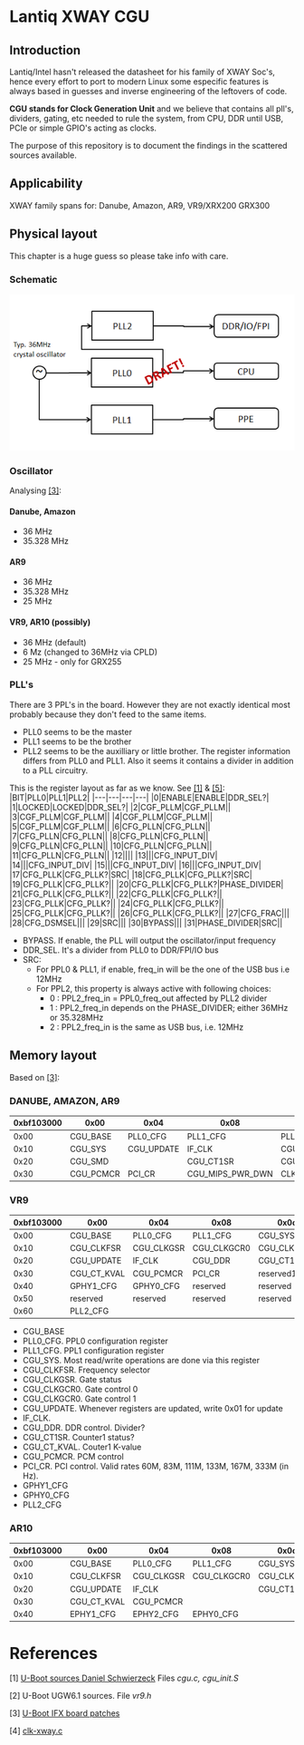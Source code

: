 # Lantiq XWAY CGU

## Introduction
Lantiq/Intel hasn't released the datasheet for his family of XWAY Soc's, hence every effort to port to modern Linux some especific features is always based in guesses and inverse engineering of the leftovers of code.

**CGU stands for Clock Generation Unit** and we believe that contains all pll's, dividers, gating, etc needed to rule the system, from CPU, DDR until USB, PCIe or simple GPIO's acting as clocks.

The purpose of this repository is to document the findings in the scattered sources available.

## Applicability
XWAY family spans for: Danube, Amazon, AR9, VR9/XRX200 GRX300

## Physical layout
This chapter is a huge guess so please take info with care.

### Schematic
![Schematic draft](https://github.com/Mandrake-Lee/Lantiq_XWAY_CGU/blob/master/CGU_shematic_draft_20200420.PNG)

### Oscillator
Analysing [[3]](#References):

#### Danube, Amazon
* 36 MHz
* 35.328 MHz

#### AR9
* 36 MHz
* 35.328 MHz
* 25 MHz

#### VR9, AR10 (possibly)
* 36 MHz (default)
* 6 Mz (changed to 36MHz via CPLD)
* 25 MHz - only for GRX255
### PLL's
There are 3 PPL's in the board. However they are not exactly identical most probably because they don't feed to the same items.
* PLL0 seems to be the master
* PLL1 seems to be the brother
* PLL2 seems to be the auxilliary or little brother. The register information differs from PLL0 and PLL1. Also it seems it contains a divider in addition to a PLL circuitry.

This is the register layout as far as we know. See [[1]](#References) & [[5]](#References):
|BIT|PLL0|PLL1|PLL2|
|---|---|---|---|
|0|ENABLE|ENABLE|DDR_SEL?|
|1|LOCKED|LOCKED|DDR_SEL?|
|2|CGF_PLLM|CGF_PLLM||
|3|CGF_PLLM|CGF_PLLM||
|4|CGF_PLLM|CGF_PLLM||
|5|CGF_PLLM|CGF_PLLM||
|6|CFG_PLLN|CFG_PLLN||
|7|CFG_PLLN|CFG_PLLN||
|8|CFG_PLLN|CFG_PLLN||
|9|CFG_PLLN|CFG_PLLN||
|10|CFG_PLLN|CFG_PLLN||
|11|CFG_PLLN|CFG_PLLN||
|12||||
|13|||CFG_INPUT_DIV|
|14|||CFG_INPUT_DIV|
|15|||CFG_INPUT_DIV|
|16|||CFG_INPUT_DIV|
|17|CFG_PLLK|CFG_PLLK?|SRC|
|18|CFG_PLLK|CFG_PLLK?|SRC|
|19|CFG_PLLK|CFG_PLLK?||
|20|CFG_PLLK|CFG_PLLK?|PHASE_DIVIDER|
|21|CFG_PLLK|CFG_PLLK?||
|22|CFG_PLLK|CFG_PLLK?||
|23|CFG_PLLK|CFG_PLLK?||
|24|CFG_PLLK|CFG_PLLK?||
|25|CFG_PLLK|CFG_PLLK?||
|26|CFG_PLLK|CFG_PLLK?||
|27|CFG_FRAC|||
|28|CFG_DSMSEL|||
|29|SRC|||
|30|BYPASS|||
|31|PHASE_DIVIDER|SRC||

* BYPASS. If enable, the PLL will output the oscillator/input frequency
* DDR_SEL. It's a divider from PLL0 to DDR/FPI/IO bus
* SRC:
  * For PPL0 & PLL1, if enable, freq_in will be the one of the USB bus i.e 12MHz
  * For PPL2, this property is always active with following choices:
    * 0 : PPL2_freq_in = PPL0_freq_out affected by PLL2 divider
    * 1 : PPL2_freq_in depends on the PHASE_DIVIDER; either 36MHz or 35.328MHz
    * 2 : PPL2_freq_in is the same as USB bus, i.e. 12MHz

## Memory layout
Based on [[3]](#References):

### DANUBE, AMAZON, AR9

|0xbf103000|0x00|0x04|0x08|0x0c|
|---|---|---|---|---|
|0x00|CGU_BASE|PLL0_CFG|PLL1_CFG|PLL2_CFG|
|0x10|CGU_SYS|CGU_UPDATE|IF_CLK|CGU_OSC_CTRL |
|0x20|CGU_SMD||CGU_CT1SR|CGU_CT2SR|
|0x30|CGU_PCMCR|PCI_CR|CGU_MIPS_PWR_DWN |CLK_MEASURE|

### VR9

|0xbf103000|0x00|0x04|0x08|0x0c|
|---|---|---|---|---|
|0x00|CGU_BASE|PLL0_CFG|PLL1_CFG|CGU_SYS|
|0x10|CGU_CLKFSR|CGU_CLKGSR|CGU_CLKGCR0|CGU_CLKGCR1|
|0x20|CGU_UPDATE|IF_CLK|CGU_DDR|CGU_CT1SR|
|0x30|CGU_CT_KVAL|CGU_PCMCR|PCI_CR|reserved1|
|0x40|GPHY1_CFG|GPHY0_CFG|reserved|reserved|
|0x50|reserved|reserved|reserved|reserved|
|0x60|PLL2_CFG| | | |

* CGU_BASE
* PLL0_CFG. PPL0 configuration register
* PLL1_CFG. PPL1 configuration register
* CGU_SYS. Most read/write operations are done via this register
* CGU_CLKFSR. Frequency selector
* CGU_CLKGSR. Gate status
* CGU_CLKGCR0. Gate control 0
* CGU_CLKGCR0. Gate control 1
* CGU_UPDATE. Whenever registers are updated, write 0x01 for update
* IF_CLK.
* CGU_DDR. DDR control. Divider?
* CGU_CT1SR. Counter1 status?
* CGU_CT_KVAL. Couter1 K-value
* CGU_PCMCR. PCM control
* PCI_CR. PCI control. Valid rates 60M, 83M, 111M, 133M, 167M, 333M (in Hz).
* GPHY1_CFG
* GPHY0_CFG
* PLL2_CFG

### AR10

|0xbf103000|0x00|0x04|0x08|0x0c|
|---|---|---|---|---|
|0x00|CGU_BASE|PLL0_CFG|PLL1_CFG|CGU_SYS|
|0x10|CGU_CLKFSR|CGU_CLKGSR|CGU_CLKGCR0|CGU_CLKGCR1|
|0x20|CGU_UPDATE|IF_CLK||CGU_CT1SR|
|0x30|CGU_CT_KVAL|CGU_PCMCR|||
|0x40|EPHY1_CFG|EPHY2_CFG|EPHY0_CFG||

# References
[1] [U-Boot sources Daniel Schwierzeck](https://github.com/danielschwierzeck/u-boot-lantiq/tree/openwrt/v2013.10/arch/mips/cpu/mips32/vrx200) Files *cgu.c, cgu_init.S*

[2] U-Boot UGW6.1 sources. File *vr9.h*

[3] [U-Boot IFX board patches](https://github.com/uwehermann/easybox-904-lte-firmware/blob/master/package/infineon-utilities/feeds/ifx_feeds_uboot/open_uboot/patches/)

[4] [clk-xway.c](https://github.com/Cl3Kener/UBER-M/blob/master/arch/mips/lantiq/xway/clk-xway.c) 
